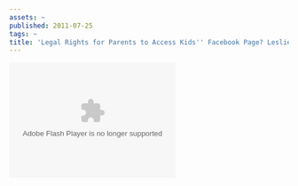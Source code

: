 ```yaml
---
assets: ~
published: 2011-07-25
tags: ~
title: 'Legal Rights for Parents to Access Kids'' Facebook Page? Leslie on The Circle '
---
```

<object classid="clsid:D27CDB6E-AE6D-11cf-96B8-444553540000" id="player-element" width="300" height="208" codebase="http://fpdownload.macromedia.com/get/flashplayer/current/swflash.cab"><param name="movie" value="http://apps.v2.movideo.com/player/flash/movideo_player.swf" /><param name="quality" value="high" /><param name="bgcolor" value="#000000" /><param name="allowScriptAccess" value="always" /><param name="allowFullScreen" value="true" /><param name="wmode" value="window" /><param name="flashVars" value="apiKey=movideoNetwork10&alias=catch-up-tv-external-embed&playerId=movideoNetwork10_catch-up-tv-external-embed_1311652259622&mediaId=120108"/><embed src="http://apps.v2.movideo.com/player/flash/movideo_player.swf" quality="high" bgcolor="#000000" width="300" height="208" name="player-element" align="middle" play="true" loop="false" quality="high" allowScriptAccess="always" allowFullScreen="true" type="application/x-shockwave-flash" wmode="window" pluginspage="http://www.adobe.com/go/getflashplayer" flashVars="apiKey=movideoNetwork10&alias=catch-up-tv-external-embed&playerId=movideoNetwork10_catch-up-tv-external-embed_1311652259622&mediaId=120108"></embed></object>